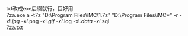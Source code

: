 
txt改成exe后缀就行，巨好用<br />7za.exe a -t7z "D:\Program Files\iMC\1.7z"  "D:\Program Files\iMC\*"  -r  -x!*.jpg -x!*.png -x!*.gif -x!*.log -x!*.data -x!*.sql  <br />[7za.txt](https://www.yuque.com/attachments/yuque/0/2023/txt/1345801/1675442992357-56fc5bf7-48e1-4869-80d9-196226ad2230.txt?_lake_card=%7B%22src%22%3A%22https%3A%2F%2Fwww.yuque.com%2Fattachments%2Fyuque%2F0%2F2023%2Ftxt%2F1345801%2F1675442992357-56fc5bf7-48e1-4869-80d9-196226ad2230.txt%22%2C%22name%22%3A%227za.txt%22%2C%22size%22%3A665952%2C%22ext%22%3A%22txt%22%2C%22source%22%3A%22%22%2C%22status%22%3A%22done%22%2C%22download%22%3Atrue%2C%22taskId%22%3A%22ue79b261e-ed39-445d-8f9d-d52200768cb%22%2C%22taskType%22%3A%22upload%22%2C%22type%22%3A%22text%2Fplain%22%2C%22__spacing%22%3A%22both%22%2C%22id%22%3A%22ub168b9ee%22%2C%22margin%22%3A%7B%22top%22%3Atrue%2C%22bottom%22%3Atrue%7D%2C%22card%22%3A%22file%22%7D)
